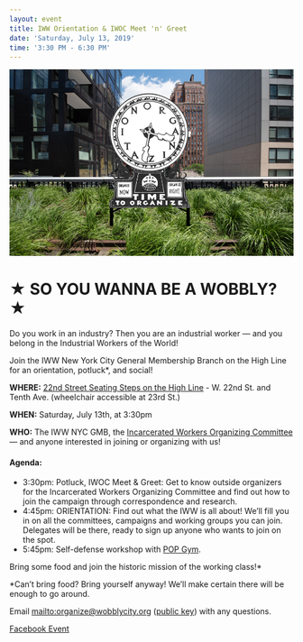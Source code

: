 ```yaml
---
layout: event
title: IWW Orientation & IWOC Meet 'n' Greet
date: 'Saturday, July 13, 2019'
time: '3:30 PM - 6:30 PM'
---
```

![](/assets/uploads/silent_agitator.jpg)

# ★ SO YOU WANNA BE A WOBBLY? ★

Do you work in an industry? Then you are an industrial worker — and you belong in the Industrial Workers of the World!

Join the IWW New York City General Membership Branch on the High Line for an orientation, potluck*, and social!

**WHERE:** [22nd Street Seating Steps on the High Line](https://www.thehighline.org/garden-zones/23rd-street-lawn/) - W. 22nd St. and Tenth Ave. (wheelchair accessible at 23rd St.)

**WHEN:** Saturday, July 13th, at 3:30pm

**WHO:** The IWW NYC GMB, the [Incarcerated Workers Organizing Committee](https://incarceratedworkers.org/branches/new-york-city) — and anyone interested in joining or organizing with us!

#### Agenda:

- 3:30pm: Potluck, IWOC Meet & Greet: Get to know outside organizers for the Incarcerated Workers Organizing Committee and find out how to join the campaign through correspondence and research.
- 4:45pm: ORIENTATION: Find out what the IWW is all about! We’ll fill you in on all the committees, campaigns and working groups you can join. Delegates will be there, ready to sign up anyone who wants to join on the spot.
- 5:45pm: Self-defense workshop with [POP Gym](https://popgym.org).

Bring some food and join the historic mission of the working class!*

*Can’t bring food? Bring yourself anyway! We’ll make certain there will be enough to go around.

Email <mailto:organize@wobblycity.org> ([public key](/assets/keys/publickey.organize@wobblycity.org.asc)) with any questions.

[Facebook Event](https://www.facebook.com/events/380083616029178/)
